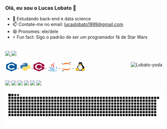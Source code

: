 ### Olá, eu sou o Lucas Lobato 👋

- 🌱 Estudando back-end e data science
- 📫 Contate-me no email: lucaslobato1999@gmail.com
- 😄 Pronomes: ele/dele
- ⚡ Fun fact: Sigo o padrão de ser um programador fã de Star Wars

##

<div>
  <a href="https://github.com/lucas-lobato">
  <img height="160em" src="https://github-readme-stats.vercel.app/api?username=lucas-lobato&show_icons=true&theme=dark&include_all_commits=true&count_private=true"/>
  <img height="160em" src="https://github-readme-stats.vercel.app/api/top-langs/?username=lucas-lobato&layout=compact&langs_count=7&theme=dark"/>
</div>
  
<div style="display: inline_block"><br>
  <img align="center" alt="Lobato-C" height="30" width="40" src="https://raw.githubusercontent.com/devicons/devicon/master/icons/c/c-plain.svg">
  <img align="center" alt="Lobato-Python" height="30" width="40" src="https://raw.githubusercontent.com/devicons/devicon/master/icons/python/python-original.svg">
  <img align="center" alt="Lobato-Cpp" height="30" width="40" src="https://raw.githubusercontent.com/devicons/devicon/master/icons/cplusplus/cplusplus-plain.svg">
  <img align="center" alt="Lobato-Java" height="30" width="40" src="https://raw.githubusercontent.com/devicons/devicon/master/icons/java/java-original.svg">
  <img align="center" alt="Lobato-Jupyter" height="30" width="40" src="https://raw.githubusercontent.com/devicons/devicon/master/icons/jupyter/jupyter-original.svg">
  <img align="center" alt="Lobato-Linux" height="30" width="40" src="https://raw.githubusercontent.com/devicons/devicon/master/icons/linux/linux-original.svg">
  <img align="right" alt="Lobato-yoda" src="https://discord.com/channels/875139460164100157/875139460164100160/875139512681005126">
</div>
  
##

<div>
  <a href="https://www.linkedin.com/in/lucas-lobato-a81071188" target="_blank"><img src="https://img.shields.io/badge/-LinkedIn-%230077B5?style=for-the-badge&logo=linkedin&logoColor=white" target="_blank"></a>
  <a href="http://api.whatsapp.com/send?phone=5521988726019" target="_blank"><img src="https://img.shields.io/badge/WhatsApp-25D366?style=for-the-badge&logo=whatsapp&logoColor=white" target="_blank"></a>
  <a href="https://t.me/LLobato" target="_blank"><img src="https://img.shields.io/badge/Telegram-2CA5E0?style=for-the-badge&logo=telegram&logoColor=white" target="_blank"></a>
  <a href = "mailto:lucaslobato1999@gmail.com"><img src="https://img.shields.io/badge/-Gmail-%23333?style=for-the-badge&logo=gmail&logoColor=red" target="_blank"></a>
  <a href="https://instagram.com/lucass_lobato" target="_blank"><img src="https://img.shields.io/badge/-Instagram-%23E4405F?style=for-the-badge&logo=instagram&logoColor=white" target="_blank"></a>
 <a href="https://discord.gg/lobato99#7402" target="_blank"><img src="https://img.shields.io/badge/Discord-7289DA?style=for-the-badge&logo=discord&logoColor=white" target="_blank"></a>  
 
  ![Snake animation](https://github.com/lucas-lobato/lucas-lobato/blob/output/github-contribution-grid-snake.svg)
 
</div>
